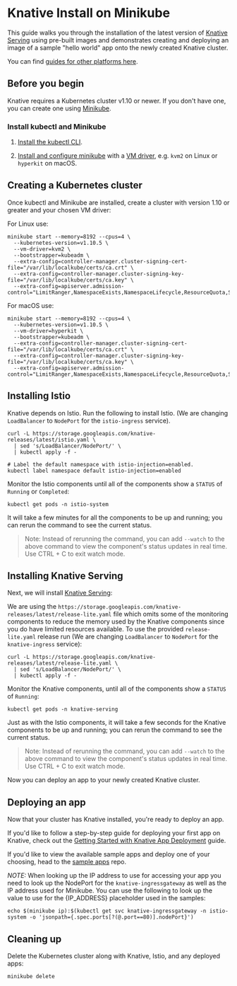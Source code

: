 # Knative Install on Minikube

This guide walks you through the installation of the latest version of
[Knative Serving](https://github.com/knative/serving) using pre-built images and
demonstrates creating and deploying an image of a sample "hello world" app onto
the newly created Knative cluster.

You can find [guides for other platforms here](README.md).

## Before you begin

Knative requires a Kubernetes cluster v1.10 or newer. If you don't have one,
you can create one using [Minikube](https://github.com/kubernetes/minikube).

### Install kubectl and Minikube

1. [Install the kubectl CLI](https://kubernetes.io/docs/tasks/tools/install-kubectl/#install-kubectl).

1. [Install and configure minikube](https://github.com/kubernetes/minikube#installation)
    with a [VM driver](https://github.com/kubernetes/minikube#requirements), e.g.
    `kvm2` on Linux or `hyperkit` on macOS.

## Creating a Kubernetes cluster

Once kubectl and Minikube are installed, create a cluster with version 1.10 or
greater and your chosen VM driver:

For Linux use:

```shell
minikube start --memory=8192 --cpus=4 \
  --kubernetes-version=v1.10.5 \
  --vm-driver=kvm2 \
  --bootstrapper=kubeadm \
  --extra-config=controller-manager.cluster-signing-cert-file="/var/lib/localkube/certs/ca.crt" \
  --extra-config=controller-manager.cluster-signing-key-file="/var/lib/localkube/certs/ca.key" \
  --extra-config=apiserver.admission-control="LimitRanger,NamespaceExists,NamespaceLifecycle,ResourceQuota,ServiceAccount,DefaultStorageClass,MutatingAdmissionWebhook"
```

For macOS use:

```shell
minikube start --memory=8192 --cpus=4 \
  --kubernetes-version=v1.10.5 \
  --vm-driver=hyperkit \
  --bootstrapper=kubeadm \
  --extra-config=controller-manager.cluster-signing-cert-file="/var/lib/localkube/certs/ca.crt" \
  --extra-config=controller-manager.cluster-signing-key-file="/var/lib/localkube/certs/ca.key" \
  --extra-config=apiserver.admission-control="LimitRanger,NamespaceExists,NamespaceLifecycle,ResourceQuota,ServiceAccount,DefaultStorageClass,MutatingAdmissionWebhook"
```

## Installing Istio

Knative depends on Istio. Run the following to install Istio. (We are changing
`LoadBalancer` to `NodePort` for the `istio-ingress` service).

```shell
curl -L https://storage.googleapis.com/knative-releases/latest/istio.yaml \
  | sed 's/LoadBalancer/NodePort/' \
  | kubectl apply -f -

# Label the default namespace with istio-injection=enabled.
kubectl label namespace default istio-injection=enabled
```

Monitor the Istio components until all of the components show a `STATUS` of
`Running` or `Completed`:

```shell
kubectl get pods -n istio-system
```

It will take a few minutes for all the components to be up and running; you can
rerun the command to see the current status.

> Note: Instead of rerunning the command, you can add `--watch` to the above
  command to view the component's status updates in real time. Use CTRL + C to exit watch mode.

## Installing Knative Serving

Next, we will install [Knative Serving](https://github.com/knative/serving):

We are using the `https://storage.googleapis.com/knative-releases/latest/release-lite.yaml`
file which omits some of the monitoring components to reduce the memory used by
the Knative components since you do have limited resources available. To use the
provided `release-lite.yaml` release run (We are changing
`LoadBalancer` to `NodePort` for the `knative-ingress` service):

```shell
curl -L https://storage.googleapis.com/knative-releases/latest/release-lite.yaml \
  | sed 's/LoadBalancer/NodePort/' \
  | kubectl apply -f -
```

Monitor the Knative components, until all of the components show a `STATUS` of
`Running`:

```shell
kubectl get pods -n knative-serving
```

Just as with the Istio components, it will take a few seconds for the Knative
components to be up and running; you can rerun the command to see the current status.

> Note: Instead of rerunning the command, you can add `--watch` to the above
  command to view the component's status updates in real time. Use CTRL + C to exit watch mode.

Now you can deploy an app to your newly created Knative cluster.

## Deploying an app

Now that your cluster has Knative installed, you're ready to deploy an app.

If you'd like to follow a step-by-step guide for deploying your first app on
Knative, check out the
[Getting Started with Knative App Deployment](getting-started-knative-app.md)
guide.

If you'd like to view the available sample apps and deploy one of your choosing,
head to the [sample apps](../serving/samples/README.md) repo.

*NOTE:* When looking up the IP address to use for accessing your app you need to look up the NodePort for the `knative-ingressgateway` as well as the IP address used for Minikube. 
You can use the following to look up the value to use for the {IP_ADDRESS} placeholder used in the samples:
```shell
echo $(minikube ip):$(kubectl get svc knative-ingressgateway -n istio-system -o 'jsonpath={.spec.ports[?(@.port==80)].nodePort}')
```

## Cleaning up

Delete the Kubernetes cluster along with Knative, Istio, and any deployed apps:

```shell
minikube delete
```
